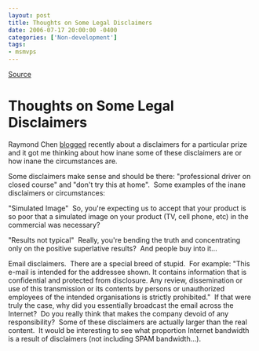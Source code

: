 ```yaml
---
layout: post
title: Thoughts on Some Legal Disclaimers
date: 2006-07-17 20:00:00 -0400
categories: ['Non-development']
tags:
- msmvps
---
```

[Source](http://blogs.msmvps.com/peterritchie/2006/07/18/thoughts-on-some-legal-disclaimers/ "Permalink to Thoughts on Some Legal Disclaimers")

# Thoughts on Some Legal Disclaimers

Raymond Chen [blogged][1] recently about a disclaimers for a particular prize and it got me thinking about how inane some of these disclaimers are or how inane the circumstances are.

Some disclaimers make sense and should be there: "professional driver on closed course" and "don't try this at home".  Some examples of the inane disclaimers or circumstances:

"Simulated Image"  So, you're expecting us to accept that your product is so poor that a simulated image on your product (TV, cell phone, etc) in the commercial was necessary?

"Results not typical"  Really, you're bending the truth and concentrating only on the positive superlative results?  And people buy into it…

Email disclaimers.  There are a special breed of stupid.  For example: "This e-mail is intended for the addressee shown. It contains information that is confidential and protected from disclosure. Any review, dissemination or use of this transmission or its contents by persons or unauthorized employees of the intended organisations is strictly prohibited."  If that were truly the case, why did you essentially broadcast the email across the Internet?  Do you really think that makes the company devoid of any responsibility?  Some of these disclaimers are actually larger than the real content.  It would be interesting to see what proportion Internet bandwidth is a result of disclaimers (not including SPAM bandwidth…).

[1]: http://blogs.msdn.com/oldnewthing/archive/2006/07/12/663367.aspx

